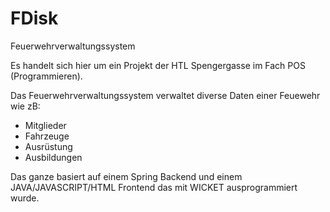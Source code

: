 FDisk
=====

Feuerwehrverwaltungssystem

Es handelt sich hier um ein Projekt der HTL Spengergasse im Fach POS (Programmieren).

Das Feuerwehrverwaltungssystem verwaltet diverse Daten einer Feuewehr wie zB:
- Mitglieder
- Fahrzeuge
- Ausrüstung
- Ausbildungen

Das ganze basiert auf einem Spring Backend und einem JAVA/JAVASCRIPT/HTML Frontend das
mit WICKET ausprogrammiert wurde.